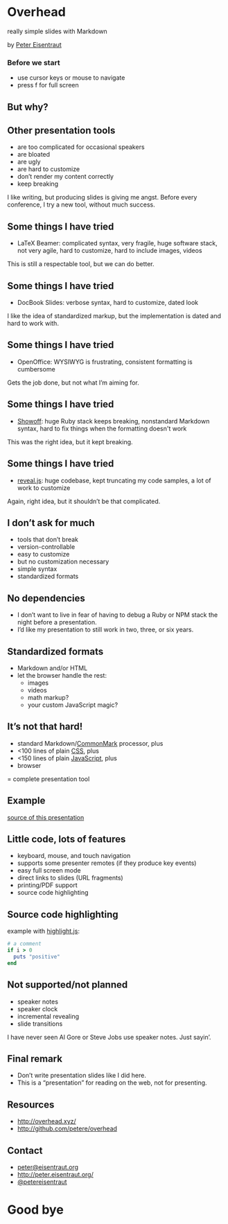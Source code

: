 <link rel="stylesheet" href="http://cdnjs.cloudflare.com/ajax/libs/highlight.js/8.4/styles/dark.min.css">
<script src="http://cdnjs.cloudflare.com/ajax/libs/highlight.js/8.4/highlight.min.js"></script>
<script>hljs.initHighlightingOnLoad();</script>

<link href="../overhead.css" rel="stylesheet">
<script src="../overhead.js"></script>

<div class="slide">

# Overhead

really simple slides with Markdown

by [Peter Eisentraut](http://peter.eisentraut.org)
</div>
<div class="slide">

### Before we start

- use cursor keys or mouse to navigate
- press <key>f</key> for full screen

</div>
<div class="slide">

## But why?

</div>
<div class="slide">

## Other presentation tools

- are too complicated for occasional speakers
- are bloated
- are ugly
- are hard to customize
- don’t render my content correctly
- keep breaking

</div>
<div class="slide">

I like writing, but producing slides is giving me angst.  Before every
conference, I try a new tool, without much success.

</div>
<div class="slide">

## Some things I have tried

- LaTeX Beamer: complicated syntax, very fragile, huge software stack,
  not very agile, hard to customize, hard to include images, videos

This is still a respectable tool, but we can do better.

</div>
<div class="slide">

## Some things I have tried

- DocBook Slides: verbose syntax, hard to customize, dated look

I like the idea of standardized markup, but the implementation is
dated and hard to work with.

</div>
<div class="slide">

## Some things I have tried

- OpenOffice: WYSIWYG is frustrating, consistent formatting is
  cumbersome

Gets the job done, but not what I’m aiming for.

</div>
<div class="slide">

## Some things I have tried

- [Showoff](https://github.com/puppetlabs/showoff): huge Ruby stack
  keeps breaking, nonstandard Markdown syntax, hard to fix things when
  the formatting doesn't work

This was the right idea, but it kept breaking.

</div>
<div class="slide">

## Some things I have tried

- [reveal.js](http://lab.hakim.se/reveal-js/): huge codebase, kept
  truncating my code samples, a lot of work to customize

Again, right idea, but it shouldn’t be that complicated.

</div>
<div class="slide">

## I don’t ask for much

- tools that don’t break
- version-controllable
- easy to customize
- but no customization necessary
- simple syntax
- standardized formats

</div>
<div class="slide">

## No dependencies

- I don’t want to live in fear of having to debug a Ruby or NPM stack
  the night before a presentation.
- I’d like my presentation to still work in two, three, or six years.

</div>
<div class="slide">

## Standardized formats

- Markdown and/or HTML
- let the browser handle the rest:
    - images
    - videos
    - math markup?
    - your custom JavaScript magic?

</div>
<div class="slide">

## It’s not that hard!

- standard Markdown/[CommonMark](http://commonmark.org/) processor, plus
- <100 lines of plain [CSS](../overhead.css), plus
- <150 lines of plain [JavaScript](../overhead.js), plus
- browser

= complete presentation tool

</div>
<div class="slide">

## Example

[source of this presentation](example.md)

</div>
<div class="slide">

## Little code, lots of features

- keyboard, mouse, and touch navigation
- supports some presenter remotes (if they produce key events)
- easy full screen mode
- direct links to slides (URL fragments)
- printing/PDF support
- source code highlighting

</div>
<div class="slide">

## Source code highlighting

example with [highlight.js](https://highlightjs.org/):

```ruby
# a comment
if i > 0
  puts "positive"
end
```
</div>
<div class="slide">

## Not supported/not planned

- speaker notes
- speaker clock
- incremental revealing
- slide transitions

</div>
<div class="slide">

I have never seen Al Gore or Steve Jobs use speaker notes.  Just
sayin’.

</div>
<div class="slide">

## Final remark

- Don’t write presentation slides like I did here.
- This is a “presentation” for reading on the web, not for presenting.

</div>
<div class="slide">

## Resources

- <http://overhead.xyz/>
- <http://github.com/petere/overhead>

</div>
<div class="slide">

## Contact

- <peter@eisentraut.org>
- <http://peter.eisentraut.org/>
- [@petereisentraut](https://twitter.com/petereisentraut)

</div>
<div class="slide">

# Good bye

</div>
